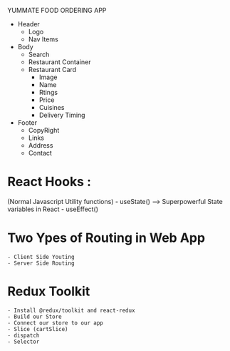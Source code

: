 YUMMATE FOOD ORDERING APP 

* Header
    - Logo
    - Nav Items
* Body
    - Search
    - Restaurant Container
    - Restaurant Card
        - Image
        - Name
        - Rtings
        - Price
        - Cuisines
        - Delivery Timing
* Footer
    - CopyRight
    - Links
    - Address
    - Contact

# React Hooks :

(Normal Javascript Utility functions) 
    - useState() --> Superpowerful State variables in React
    - useEffect()

# Two Ypes of Routing in Web App 
    - Client Side Youting
    - Server Side Routing 
 

# Redux Toolkit
    - Install @redux/toolkit and react-redux
    - Build our Store
    - Connect our store to our app
    - Slice (cartSlice)
    - dispatch
    - Selector
